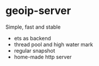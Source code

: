 geoip-server
============

Simple, fast and stable

+ ets as backend
+ thread pool and high water mark
+ regular snapshot
+ home-made http server
